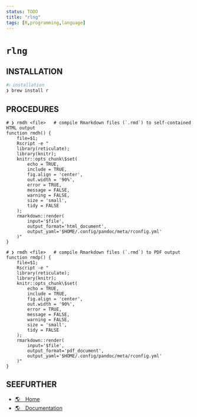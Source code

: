 ```yaml
---
status: TODO
title: "rlng"
tags: [R,programming,language]
---
```


# `rlng`

## INSTALLATION


```bash
#ℹ︎ installation
❯ brew install r
```



## PROCEDURES

    # ❯ rmdh <file>   # compile Rmarkdown files (`.rmd`) to self-contained HTML output
    function rmdh() {
        file=$1;
        Rscript -e "
        library(reticulate);
        library(knitr);
        knitr::opts_chunk\$set(
            echo = TRUE,
            include = TRUE,
            fig.align = 'center',
            out.width = '90%',
            error = TRUE,
            message = FALSE,
            warning = FALSE,
            size = 'small',
            tidy = FALSE
        );
        rmarkdown::render(
            input='$file',
            output_format='html_document',
            output_yaml='$HOME/.config/pandoc/meta/rconfig.yml'
        )"
    }

    # ❯ rmdh <file>   # compile Rmarkdown files (`.rmd`) to PDF output
    function rmdp() {
        file=$1;
        Rscript -e "
        library(reticulate);
        library(knitr);
        knitr::opts_chunk\$set(
            echo = TRUE,
            include = TRUE,
            fig.align = 'center',
            out.width = '90%',
            error = TRUE,
            message = FALSE,
            warning = FALSE,
            size = 'small',
            tidy = FALSE
        );
        rmarkdown::render(
            input='$file',
            output_format='pdf_document',
            output_yaml='$HOME/.config/pandoc/meta/rconfig.yml'
        )"
    }


## SEEFURTHER

- [🌎 Home](https://www.r-project.org/)
- [🌎 Documentation](https://cran.r-project.org/manuals.html)
